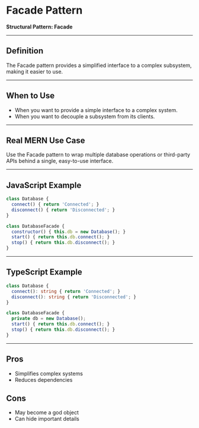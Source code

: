 # Facade Pattern

**Structural Pattern: Facade**

---

## Definition
The Facade pattern provides a simplified interface to a complex subsystem, making it easier to use.

---

## When to Use
- When you want to provide a simple interface to a complex system.
- When you want to decouple a subsystem from its clients.

---

## Real MERN Use Case
Use the Facade pattern to wrap multiple database operations or third-party APIs behind a single, easy-to-use interface.

---

## JavaScript Example
```js
class Database {
  connect() { return 'Connected'; }
  disconnect() { return 'Disconnected'; }
}

class DatabaseFacade {
  constructor() { this.db = new Database(); }
  start() { return this.db.connect(); }
  stop() { return this.db.disconnect(); }
}
```

---

## TypeScript Example
```ts
class Database {
  connect(): string { return 'Connected'; }
  disconnect(): string { return 'Disconnected'; }
}

class DatabaseFacade {
  private db = new Database();
  start() { return this.db.connect(); }
  stop() { return this.db.disconnect(); }
}
```

---

## Pros
- Simplifies complex systems
- Reduces dependencies

## Cons
- May become a god object
- Can hide important details
